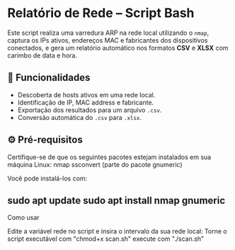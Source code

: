 # Relatório de Rede – Script Bash

Este script realiza uma varredura ARP na rede local utilizando o `nmap`, captura os IPs ativos, endereços MAC e fabricantes dos dispositivos conectados, e gera um relatório automático nos formatos **CSV** e **XLSX** com carimbo de data e hora.

## 📌 Funcionalidades

- Descoberta de hosts ativos em uma rede local.
- Identificação de IP, MAC address e fabricante.
- Exportação dos resultados para um arquivo `.csv`.
- Conversão automática do `.csv` para `.xlsx`.

## ⚙️ Pré-requisitos

Certifique-se de que os seguintes pacotes estejam instalados em sua máquina Linux:
  nmap
  ssconvert (parte do pacote gnumeric)

Você pode instalá-los com:

sudo apt update
sudo apt install nmap gnumeric
-
Como usar

 Edite a variável rede no script e insira o intervalo da sua rede local:
 Torne o script executável com "chmod+x scan.sh"
 execute com "./scan.sh"
